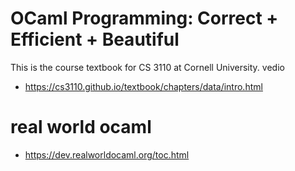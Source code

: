 # OCaml Programming: Correct + Efficient + Beautiful

This is the course textbook for CS 3110 at Cornell University.
vedio
- https://cs3110.github.io/textbook/chapters/data/intro.html

# real world ocaml
- https://dev.realworldocaml.org/toc.html
